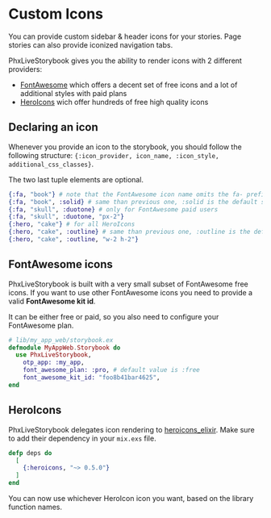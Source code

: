 # Custom Icons

You can provide custom sidebar & header icons for your stories.
Page stories can also provide iconized navigation tabs.

PhxLiveStorybook gives you the ability to render icons with 2 different providers:

- [FontAwesome](https://fontawesome.com) which offers a decent set of free icons and a lot of
  additional styles with paid plans
- [HeroIcons](https://heroicons.com) wich offer hundreds of free high quality icons

## Declaring an icon

Whenever you provide an icon to the storybook, you should follow the following structure:
`{:icon_provider, icon_name, :icon_style, additional_css_classes}`.

The two last tuple elements are optional.

```elixir
{:fa, "book"} # note that the FontAwesome icon name omits the fa- prefix
{:fa, "book", :solid} # same than previous one, :solid is the default style
{:fa, "skull", :duotone} # only for FontAwesome paid users
{:fa, "skull", :duotone, "px-2"}
{:hero, "cake"} # for all HeroIcons
{:hero, "cake", :outline} # same than previous one, :outline is the default style
{:hero, "cake", :outline, "w-2 h-2"}
```

## FontAwesome icons

PhxLiveStorybook is built with a very small subset of FontAwesome free icons. If you want to use
other FontAwesome icons you need to provide a valid **FontAwesome kit id**.

It can be either free or paid, so you also need to configure your FontAwesome plan.

```elixir
# lib/my_app_web/storybook.ex
defmodule MyAppWeb.Storybook do
  use PhxLiveStorybook,
    otp_app: :my_app,
    font_awesome_plan: :pro, # default value is :free
    font_awesome_kit_id: "foo8b41bar4625",
end
```

## HeroIcons

PhxLiveStorybook delegates icon rendering to [heroicons_elixir](https://github.com/mveytsman/heroicons_elixir).
Make sure to add their dependency in your `mix.exs` file.

```elixir
defp deps do
  [
    {:heroicons, "~> 0.5.0"}
  ]
end
```

You can now use whichever HeroIcon icon you want, based on the library function names.
